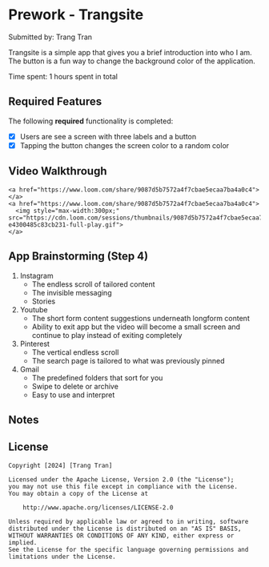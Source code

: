 # Prework - Trangsite

Submitted by: Trang Tran

Trangsite is a simple app that gives you a brief introduction into who I am. The button is a fun way to change the background color of the application.

Time spent: 1 hours spent in total

## Required Features

The following **required** functionality is completed:

- [x] Users are see a screen with three labels and a button
- [x] Tapping the button changes the screen color to a random color
 
## Video Walkthrough

    <a href="https://www.loom.com/share/9087d5b7572a4f7cbae5ecaa7ba4a0c4">
    </a>
    <a href="https://www.loom.com/share/9087d5b7572a4f7cbae5ecaa7ba4a0c4">
      <img style="max-width:300px;" src="https://cdn.loom.com/sessions/thumbnails/9087d5b7572a4f7cbae5ecaa7ba4a0c4-e4300485c83cb231-full-play.gif">
    </a>

## App Brainstorming (Step 4)
1. Instagram
   - The endless scroll of tailored content
   - The invisible messaging
   - Stories
2. Youtube
   - The short form content suggestions underneath longform content
   - Ability to exit app but the video will become a small screen and continue to play instead of exiting completely
3. Pinterest
   - The vertical endless scroll
   - The search page is tailored to what was previously pinned
4. Gmail
   - The predefined folders that sort for you
   - Swipe to delete or archive
   - Easy to use and interpret 
## Notes

## License

    Copyright [2024] [Trang Tran]

    Licensed under the Apache License, Version 2.0 (the "License");
    you may not use this file except in compliance with the License.
    You may obtain a copy of the License at

        http://www.apache.org/licenses/LICENSE-2.0

    Unless required by applicable law or agreed to in writing, software
    distributed under the License is distributed on an "AS IS" BASIS,
    WITHOUT WARRANTIES OR CONDITIONS OF ANY KIND, either express or implied.
    See the License for the specific language governing permissions and
    limitations under the License.
